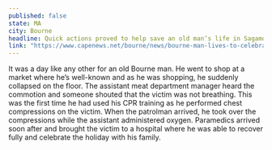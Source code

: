 ```yaml
---
published: false
state: MA
city: Bourne
headline: Quick actions proved to help save an old man’s life in Sagamore
link: "https://www.capenews.net/bourne/news/bourne-man-lives-to-celebrate-holidays/article_7851c77a-7c00-11e4-971c-53bfbe7a56f4.html"
---
```


It was a day like any other for an old Bourne man. He went to shop at a market where he’s well-known and as he was shopping, he suddenly collapsed on the floor. The assistant meat department manager heard the commotion and someone shouted that the victim was not breathing. This was the first time he had used his CPR training as he performed chest compressions on the victim. When the patrolman arrived, he took over the compressions while the assistant administered oxygen. Paramedics arrived soon after and brought the victim to a hospital where he was able to recover fully and celebrate the holiday with his family.